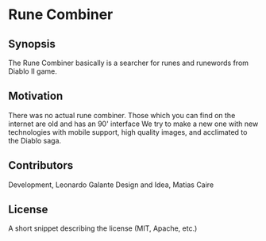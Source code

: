 # Rune Combiner

## Synopsis

The Rune Combiner basically is a searcher for runes and runewords from Diablo II game. 

## Motivation

There was no actual rune combiner. Those which you can find on the internet are old and has an 90' interface
We try to make a new one with new technologies with mobile support, high quality images, and acclimated to the Diablo saga.

## Contributors

Development, Leonardo Galante
Design and Idea, Matias Caire

## License

A short snippet describing the license (MIT, Apache, etc.)
